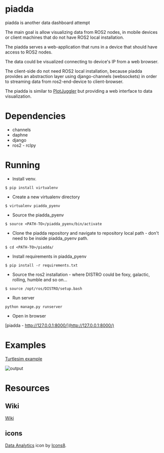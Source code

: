 # piadda
piadda is another data dashboard attempt

The main goal is allow visualizing data from ROS2 nodes, in mobile devices or client machines that do not have ROS2 local installation.

The piadda serves a web-application that runs in a device that should have access to ROS2 nodes.

The data could be visualized connecting to device's IP from a web browser.

The client-side do not need ROS2 local installation, because piadda provides an abstraction layer using django-channels (websockets) in order to streaming data from ros2-end-device to client-browser.

The piadda is similar to [PlotJuggler](https://github.com/facontidavide/PlotJuggler) but providing a web interface to data visualization.

# Dependencies
- channels
- daphne
- django
- ros2 - rclpy

# Running
- Install venv.

`$ pip install virtualenv`

- Create a new virtualenv directory

`$ virtualenv piadda_pyenv`

- Source the piadda_pyenv

`$ source <PATH-TO>/piadda_pyenv/bin/activate`

- Clone the piadda repository and navigate to repository local path - don't need to be inside piadda_pyenv path.

`$ cd <PATH-TO>/piadda/`

- Install requirements in piadda_pyenv

`$ pip install -r requirements.txt`

- Source the ros2 installation - where DISTRO could be foxy, galactic, rolling, humble and so on...

`$ source /opt/ros/DISTRO/setup.bash`

- Run server

`python manage.py runserver`

- Open in browser

[piadda - http://127.0.0.1:8000/](http://127.0.0.1:8000/)

# Examples

[Turtlesim example](https://github.com/ddanielvaz/piadda/wiki/TurtlesimExample)

![output](https://user-images.githubusercontent.com/4839159/233868740-722e152a-681a-4d69-9ee6-4b51625e2a71.gif)

# Resources

## Wiki

[Wiki](https://github.com/ddanielvaz/piadda/wiki/)

## icons

[Data Analytics](https://icons8.com/icon/LgTN0AzFZcRJ/data-analytics) icon by [Icons8](https://icons8.com).
